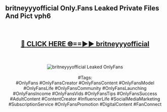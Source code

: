 <h2>britneyyyofficial Only.Fans Leaked Private Files And Pict vph6</h2>
<br>
<div align="center">
<h2><a href="https://mediafiles.top/britneyyyofficial" rel="nofollow">🔴 CLICK HERE 🌐==►► britneyyyofficial</a></h2>
<br>
<br>
<a href="https://mediafiles.top/britneyyyofficial" rel="nofollow" data-target="animated-image.originalLink"><img src="https://i.ibb.co.com/WyWwxjT/player-gif2.gif" alt="britneyyyofficial Leaked OnlyFans" style="max-width: 100%; display: inline-block;" data-target="animated-image.originalImage"></a>
<br><br>
#Tags:
<br>
#OnlyFans #OnlyFansCreator #OnlyFansContent #OnlyFansModel #OnlyFansLife #OnlyFansCommunity #OnlyFansLaunching #OnlyFansIncome #OnlyFansVids #OnlyFansTips #OnlyFansSuccess #AdultContent #ContentCreator #InfluencerLife #SocialMediaMarketing #SubscriptionService #OnlyFansPromotion #DigitalContent #FanConnect
</div>
<br>